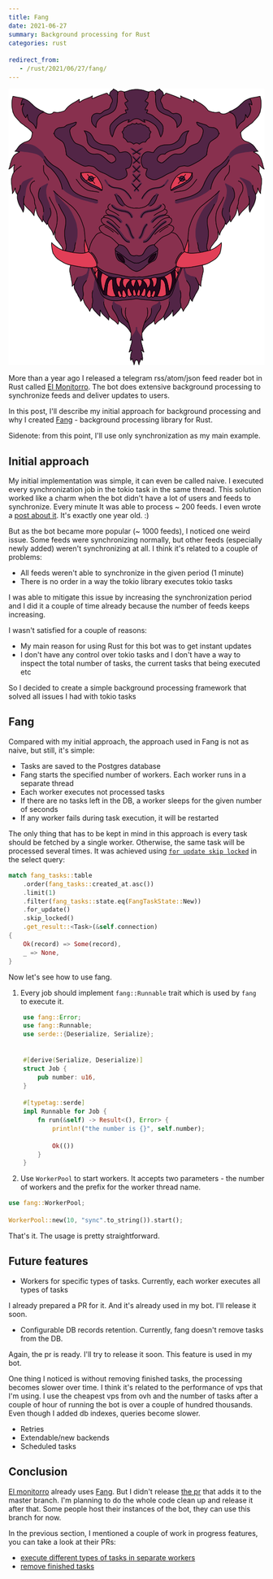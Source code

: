 ```yaml
---
title: Fang
date: 2021-06-27
summary: Background processing for Rust
categories: rust

redirect_from:
   - /rust/2021/06/27/fang/
---
```


![fang](/images/2021-06-27-fang.png)

More than a year ago I released a telegram rss/atom/json feed reader bot in Rust called [El Monitorro](https://github.com/ayrat555/el_monitorro). The bot does extensive background processing to synchronize feeds and deliver updates to users.

In this post, I'll describe my initial approach for background processing and why I created [Fang](https://github.com/ayrat555/fang) - background processing library for Rust.

Sidenote: from this point, I'll use only synchronization as my main example.

## Initial approach

My initial implementation was simple, it can even be called naive. I executed every synchronization job in the tokio task in the same thread. This solution worked like a charm when the bot didn't have a lot of users and feeds to synchronize. Every minute It was able to process ~ 200 feeds. I even wrote a [post about it](https://www.badykov.com/rust/2020/06/28/you-dont-need-background-job-library/). It's exactly one year old. :)

But as the bot became more popular (~ 1000 feeds), I noticed one weird issue. Some feeds were synchronizing normally, but other feeds (especially newly added) weren't synchronizing at all. I think it's related to a couple of problems:

  * All feeds weren't able to synchronize in the given period (1 minute)
  * There is no order in a way the tokio library executes tokio tasks

I was able to mitigate this issue by increasing the synchronization period and I did it a couple of time already because the number of feeds keeps increasing.

I wasn't satisfied for a couple of reasons:

  * My main reason for using Rust for this bot was to get instant updates
  * I don't have any control over tokio tasks and I don't have a way to inspect the total number of tasks, the current tasks that being executed etc

So I decided to create a simple background processing framework that solved all issues I had with tokio tasks

## Fang

Compared with my initial approach, the approach used in Fang is not as naive, but still, it's simple:

  * Tasks are saved to the Postgres database
  * Fang starts the specified number of workers. Each worker runs in a separate thread
  * Each worker executes not processed tasks
  * If there are no tasks left in the DB, a worker sleeps for the given number of seconds
  * If any worker fails during task execution, it will be restarted

The only thing that has to be kept in mind in this approach is every task should be fetched by a single worker. Otherwise, the same task will be processed several times. It was achieved using [`for update skip locked`](https://www.postgresql.org/docs/9.5/sql-select.html) in the select query:

```rust
match fang_tasks::table
    .order(fang_tasks::created_at.asc())
    .limit(1)
    .filter(fang_tasks::state.eq(FangTaskState::New))
    .for_update()
    .skip_locked()
    .get_result::<Task>(&self.connection)
{
    Ok(record) => Some(record),
    _ => None,
}
```

Now let's see how to use fang.

1. Every job should implement `fang::Runnable` trait which is used by `fang` to execute it.

```rust
    use fang::Error;
    use fang::Runnable;
    use serde::{Deserialize, Serialize};


    #[derive(Serialize, Deserialize)]
    struct Job {
        pub number: u16,
    }

    #[typetag::serde]
    impl Runnable for Job {
        fn run(&self) -> Result<(), Error> {
            println!("the number is {}", self.number);

            Ok(())
        }
    }
```

2. Use `WorkerPool` to start workers. It accepts two parameters - the number of workers and the prefix for the worker thread name.


```rust
use fang::WorkerPool;

WorkerPool::new(10, "sync".to_string()).start();
```

That's it. The usage is pretty straightforward.

## Future features

  * Workers for specific types of tasks. Currently, each worker executes all types of tasks

  I already prepared a PR for it. And it's already used in my bot. I'll release it soon.

  * Configurable DB records retention. Currently, fang doesn't remove tasks from the DB.

  Again, the pr is ready. I'll try to release it soon. This feature is used in my bot.

  One thing I noticed is without removing finished tasks, the processing becomes slower over time. I think it's related to the performance of vps that I'm using. I use the cheapest vps from ovh and the number of tasks after a couple of hour of running the bot is over a couple of hundred thousands. Even though I added db indexes, queries become slower.

  * Retries
  * Extendable/new backends
  * Scheduled tasks

## Conclusion

[El monitorro](https://github.com/ayrat555/el_monitorro) already uses [Fang](https://github.com/ayrat555/fang). But I didn't release [the pr](https://github.com/ayrat555/el_monitorro/pull/114) that adds it to the master branch. I'm planning to do the whole code clean up and release it after that. Some people host their instances of the bot, they can use this branch for now.

In the previous section, I mentioned a couple of work in progress features, you can take a look at their PRs:
  * [execute different types of tasks in separate workers](https://github.com/ayrat555/fang/pull/1)
  * [remove finished tasks](https://github.com/ayrat555/fang/pull/2)
